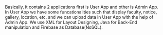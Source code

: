 Basically, it contains 2 applications first is User App and other is Admin App. In User App we have some funcationalities such that display faculty, notice, gallery, location, etc. and we can upload data in User App with the help of Admin App. We use XML for Layout Designing, Java for Back-End manipulation and Firebase as Database(NoSQL).
